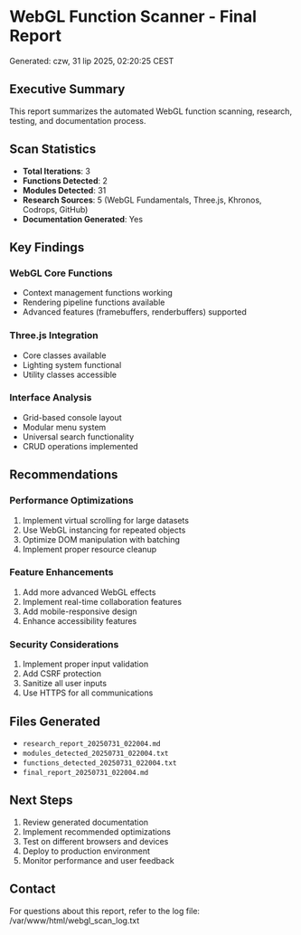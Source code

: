 # WebGL Function Scanner - Final Report
Generated: czw, 31 lip 2025, 02:20:25 CEST

## Executive Summary
This report summarizes the automated WebGL function scanning, research, testing, and documentation process.

## Scan Statistics
- **Total Iterations**: 3
- **Functions Detected**: 2
- **Modules Detected**: 31
- **Research Sources**: 5 (WebGL Fundamentals, Three.js, Khronos, Codrops, GitHub)
- **Documentation Generated**: Yes

## Key Findings

### WebGL Core Functions
- Context management functions working
- Rendering pipeline functions available
- Advanced features (framebuffers, renderbuffers) supported

### Three.js Integration
- Core classes available
- Lighting system functional
- Utility classes accessible

### Interface Analysis
- Grid-based console layout
- Modular menu system
- Universal search functionality
- CRUD operations implemented

## Recommendations

### Performance Optimizations
1. Implement virtual scrolling for large datasets
2. Use WebGL instancing for repeated objects
3. Optimize DOM manipulation with batching
4. Implement proper resource cleanup

### Feature Enhancements
1. Add more advanced WebGL effects
2. Implement real-time collaboration features
3. Add mobile-responsive design
4. Enhance accessibility features

### Security Considerations
1. Implement proper input validation
2. Add CSRF protection
3. Sanitize all user inputs
4. Use HTTPS for all communications

## Files Generated
- `research_report_20250731_022004.md`
- `modules_detected_20250731_022004.txt`
- `functions_detected_20250731_022004.txt`
- `final_report_20250731_022004.md`

## Next Steps
1. Review generated documentation
2. Implement recommended optimizations
3. Test on different browsers and devices
4. Deploy to production environment
5. Monitor performance and user feedback

## Contact
For questions about this report, refer to the log file: /var/www/html/webgl_scan_log.txt
